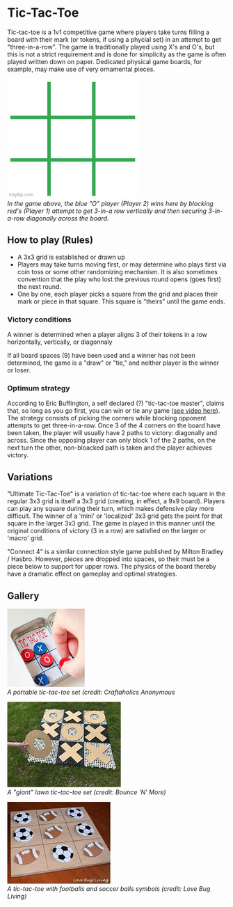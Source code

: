 # Tic-Tac-Toe

Tic-tac-toe is a 1v1 competitive game where players take turns filling a board with their mark (or tokens, if using a phycial set) in an attempt to get "three-in-a-row". The game is traditionally played using X's and O's, but this is not a strict requirement and is done for simplicity as the game is often played written down on paper. Dedicated physical game boards, for example, may make use of very ornamental pieces.

![Players playing tic-tac-toe](ticTac.gif)  
*In the game above, the blue "O" player (Player 2) wins here by blocking red's (Player 1) attempt to get 3-in-a row vertically and then securing 3-in-a-row diagonally across the board.*

## How to play (Rules)

- A 3x3 grid is established or drawn up
- Players may take turns moving first, or may determine who plays first via coin toss or some other randomizing mechanism. It is also sometimes convention that the play who lost the previous round opens (goes first) the next round.
- One by one, each player picks a square from the grid and places their mark or piece in that square. This square is "theirs" until the game ends.

### Victory conditions
A winner is determined when a player aligns 3 of their tokens in a row horizontally, vertically, or diagonnaly

If all board spaces (9) have been used and a winner has not been determined, the game is a "draw" or "tie," and neither player is the winner or loser.

### Optimum strategy

According to Eric Buffington, a self declared (?) "tic-tac-toe master", claims that, so long as you go first, you can win or tie any game ([see video here](https://www.youtube.com/watch?v=5n2aQ3UQu9Y)). The strategy consists of picking the corners while blocking opponent attempts to get three-in-a-row. Once 3 of the 4 corners on the board have been taken, the player will usually have 2 paths to victory: diagonally and across. Since the opposing player can only block 1 of the 2 paths, on the next turn the other, non-bloacked path is taken and the player achieves victory.

## Variations

"Ultimate Tic-Tac-Toe" is a variation of tic-tac-toe where each square in the regular 3x3 grid  is itself a 3x3 grid (creating, in effect, a 9x9 board). Players can play any square during their turn, which makes defensive play more difficult. The winner of a 'mini' or 'localized' 3x3 grid gets the point for that square in the larger 3x3 grid. The game is played in this manner until the original conditions of victory (3 in a row) are satisfied on the larger or 'macro' grid.

"Connect 4" is a similar connection style game published by Milton Bradley / Hasbro. However, pieces are dropped into spaces, so their must be a piece below to support for upper rows. The physics of the board thereby have a dramatic effect on gameplay and optimal strategies. 

## Gallery

![Portable tic-tac-toe set](tic1.jpg)  
*A portable tic-tac-toe set (credit: Craftaholics Anonymous*

![A "giant" lawn tic-tac-toe set](tic2.jpg)  
*A "giant" lawn tic-tac-toe set (credit: Bounce 'N' More)*

![Tic-tac-toe with footballs and soccer balls symbols](tic3.jpg)  
*A tic-tac-toe with footballs and soccer balls symbols (credit: Love Bug Living)*

